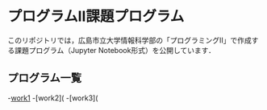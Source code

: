 # プログラムⅡ課題プログラム

このリポジトリでは，広島市立大学情報科学部の「プログラミングⅡ」で作成する課題プログラム（Jupyter Notebook形式）を公開しています．

## プログラム一覧
-[work1](https://github.com/syusaku06/prog2kakushin/blob/main/work1.ipynb)
-[work2](
-[work3](
